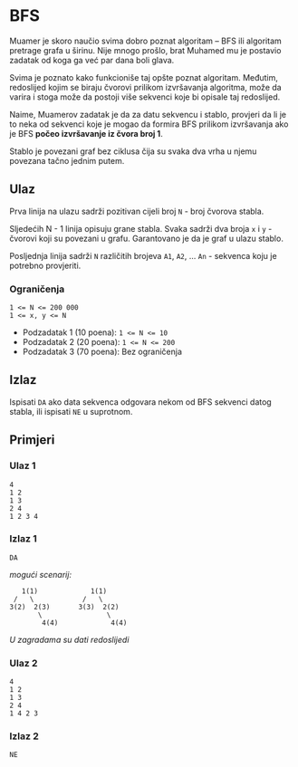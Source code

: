 # BFS
Muamer je skoro naučio svima dobro poznat algoritam – BFS ili algoritam pretrage grafa u širinu. Nije mnogo prošlo, brat Muhamed mu je postavio zadatak od koga ga već par dana boli glava.

Svima je poznato kako funkcioniše taj opšte poznat algoritam. Međutim, redoslijed kojim se biraju čvorovi prilikom izvršavanja algoritma, može da varira i stoga može da postoji više sekvenci koje bi opisale taj redoslijed.

Naime, Muamerov zadatak je da za datu sekvencu i stablo, provjeri da li je to neka od sekvenci koje je mogao da formira BFS prilikom izvršavanja ako je BFS __počeo izvršavanje iz čvora broj 1__.

Stablo je povezani graf bez ciklusa čija su svaka dva vrha u njemu
povezana tačno jednim putem.

## Ulaz
Prva linija na ulazu sadrži pozitivan cijeli broj `N` - broj čvorova
stabla.

Sljedećih N - 1 linija opisuju grane stabla. Svaka sadrži dva broja `x` i `y` - čvorovi koji su povezani u grafu. Garantovano je da je graf u ulazu stablo.

Posljednja linija sadrži `N` različitih brojeva `A1`, `A2`, ... `An` - sekvenca koju je potrebno provjeriti.

### Ograničenja
```
1 <= N <= 200 000
1 <= x, y <= N
```

* Podzadatak 1 (10 poena): `1 <= N <= 10`
* Podzadatak 2 (20 poena): `1 <= N <= 200`
* Podzadatak 3 (70 poena): Bez ograničenja

## Izlaz
Ispisati `DA` ako data sekvenca odgovara nekom od BFS sekvenci datog stabla, ili ispisati `NE` u suprotnom.

## Primjeri
### Ulaz 1
```
4
1 2
1 3
2 4
1 2 3 4
```

### Izlaz 1
```
DA
```

_mogući scenarij:_

```
   1(1)             1(1)
 /   \            /   \
3(2)  2(3)       3(3)  2(2)
       \                \
        4(4)             4(4)
```

_U zagradama su dati redoslijedi_

### Ulaz 2
```
4
1 2
1 3
2 4
1 4 2 3
```

### Izlaz 2
```
NE
```